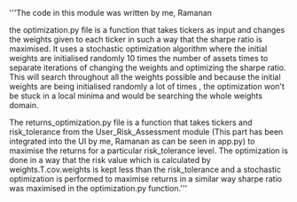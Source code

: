 '''The code in this module was written by me, Ramanan

the optimization.py file is a function that takes tickers as input and changes the weights given to each ticker in such a way that the sharpe ratio is maximised. It uses a stochastic optimization algorithm where the initial weights are initialised randomly 10 times the number of assets times to separate iterations of changing the weights and optimizing the sharpe ratio.
This will search throughout all the weights possible and because the initial weights are being initialised randomly a lot of times , the optimization won't be stuck
in a local minima and would be searching the whole weights domain.

The returns_optimization.py file is a function that takes tickers and risk_tolerance from the User_Risk_Assessment module (This part has been integrated into the UI by me, Ramanan as can be seen in app.py)
to maximise the returns for a particular risk_tolerance level. The optimization is done in a way that the risk value which is calculated by weights.T.cov.weights is kept less than
the risk_tolerance and a stochastic optimization is performed to maximise returns in a similar way sharpe ratio was maximised in the optimization.py function.'''
